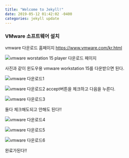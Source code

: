 ```yaml
---
title: "Welcome to Jekyll!"
date: 2019-05-12 01:42:02 -0400
categories: jekyll update
---
```

### **VMware 소프트웨어 설치**
vmware 다운로드 홈페이지
https://www.vmware.com/kr.html

![vmware worstation 15 player 다운로드 페이지](https://user-images.githubusercontent.com/49421197/56863945-c38ac180-69f7-11e9-871c-c474425448e5.jpg)

사진과 같이 윈도우용 vmware workstation 15를 다운받으면 된다.
 
![vmware 다운로드1](https://user-images.githubusercontent.com/49421197/56863962-12d0f200-69f8-11e9-88d7-ec5bbc6745df.jpg)

![vmware 다운로드2](https://user-images.githubusercontent.com/49421197/56863993-3b58ec00-69f8-11e9-8a43-5203f68f7261.jpg)
accept버튼을 체크하고 다음을 누른다.

![vmware 다운로드3](https://user-images.githubusercontent.com/49421197/56864008-680d0380-69f8-11e9-9a91-32d23bf6029d.jpg)

둘다 체크해도되고 안해도 된다!!

![vmware 다운로드4](https://user-images.githubusercontent.com/49421197/56864013-76f3b600-69f8-11e9-9b91-ce2c13f0f5df.jpg)

![vmware 다운로드5](https://user-images.githubusercontent.com/49421197/56864014-78bd7980-69f8-11e9-9731-b44768edefe1.jpg)

![vmware 다운로드6](https://user-images.githubusercontent.com/49421197/56864015-7ce99700-69f8-11e9-81c6-84d3d91512fc.jpg)

완료가된다!!
